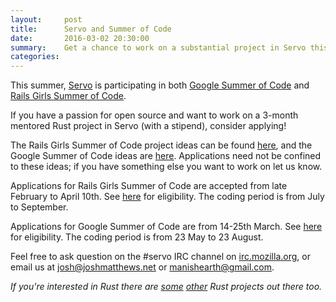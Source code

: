 ```yaml
---
layout:     post
title:      Servo and Summer of Code
date:       2016-03-02 20:30:00
summary:    Get a chance to work on a substantial project in Servo this summer!
categories:
---
```



This summer, [Servo][servo] is participating in both [Google Summer of Code][gsoc] and 
[Rails Girls Summer of Code][rgsoc].

If you have a passion for open source and want to work on a 3-month mentored Rust project in Servo
(with a stipend), consider applying!

The Rails Girls Summer of Code project ideas can be found [here][rgsoc-servo], and the Google Summer
of Code ideas are [here][gsoc-servo]. Applications need not be confined to these ideas; if you have
something else you want to work on let us know.


Applications for Rails Girls Summer of Code are accepted from late February to April 10th. See
[here][rgsoc-eligible] for eligibility. The coding period is from July to September.

Applications for Google Summer of Code are from 14-25th March. See [here][gsoc-eligible] for
eligibility. The coding period is from 23 May to 23 August.

Feel free to ask question on the #servo IRC channel on [irc.mozilla.org][irc], or email us at
josh@joshmatthews.net or manishearth@gmail.com.


_If you're interested in Rust there are [some][rgsoc-nom] [other][gsoc-ubuntu] Rust projects out
there too._



 [servo]: https://servo.org/
 [irc]: https://wiki.mozilla.org/IRC
 [rgsoc]: http://railsgirlssummerofcode.org/
 [rgsoc-servo]: https://teams.railsgirlssummerofcode.org/projects/104-servo
 [rgsoc-nom]: https://teams.railsgirlssummerofcode.org/projects/78-nom
 [rgsoc-eligible]: http://railsgirlssummerofcode.org/students/application/#eligibility
 [gsoc]: https://developers.google.com/open-source/gsoc/
 [gsoc-servo]: https://wiki.mozilla.org/Community:SummerOfCode16
 [gsoc-ubuntu]: https://wiki.ubuntu.com/GoogleSoC2016/Ideas#Decode_CephX_Protocol
 [gsoc-eligible]: https://developers.google.com/open-source/gsoc/faq#what_are_the_eligibility_requirements_for_participation
